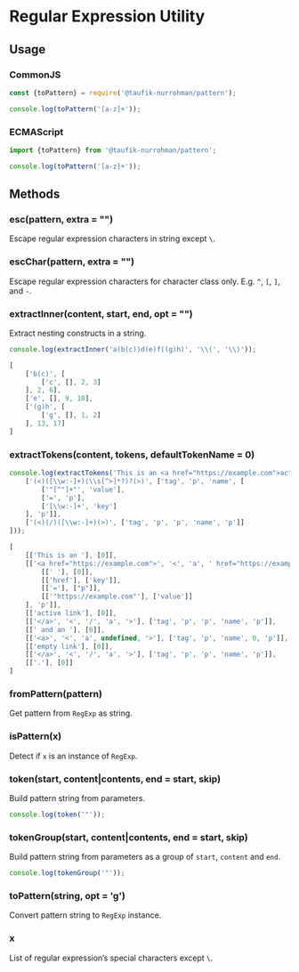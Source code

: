 Regular Expression Utility
==========================

Usage
-----

### CommonJS

~~~ js
const {toPattern} = require('@taufik-nurrohman/pattern');

console.log(toPattern('[a-z]+'));
~~~

### ECMAScript

~~~ js
import {toPattern} from '@taufik-nurrohman/pattern';

console.log(toPattern('[a-z]+'));
~~~

Methods
-------

### esc(pattern, extra = "")

Escape regular expression characters in string except `\`.

### escChar(pattern, extra = "")

Escape regular expression characters for character class only. E.g. `^`, `[`, `]`, and `-`.

### extractInner(content, start, end, opt = "")

Extract nesting constructs in a string.

~~~ js
console.log(extractInner('a(b(c))d(e)f((g)h)', '\\(', '\\)'));
~~~

~~~ js
[
    ['b(c)', [
        ['c', [], 2, 3]
    ], 2, 6],
    ['e', [], 9, 10],
    ['(g)h', [
        ['g', [], 1, 2]
    ], 13, 17]
]
~~~

### extractTokens(content, tokens, defaultTokenName = 0)

~~~ js
console.log(extractTokens('This is an <a href="https://example.com">active link</a> and an <a>empty link</a>.', [
    ['(<)([\\w:-]+)(\\s[^>]*?)?(>)', ['tag', 'p', 'name', [
        ['"[^"]+"', 'value'],
        ['=', 'p'],
        ['[\\w:-]+', 'key']
    ], 'p']],
    ['(<)(/)([\\w:-]+)(>)', ['tag', 'p', 'p', 'name', 'p']]
]));
~~~

~~~ js
[
    [['This is an '], [0]],
    [['<a href="https://example.com">', '<', 'a', ' href="https://example.com"', '>'], ['tag', 'p', 'name', [
        [[' '], [0]],
        [['href'], ['key']],
        [['='], ["p"]],
        [['"https://example.com"'], ['value']]
    ], 'p']],
    [['active link'], [0]],
    [['</a>', '<', '/', 'a', '>'], ['tag', 'p', 'p', 'name', 'p']],
    [[' and an '], [0]],
    [['<a>', '<', 'a', undefined, '>'], ['tag', 'p', 'name', 0, 'p']],
    [['empty link'], [0]],
    [['</a>', '<', '/', 'a', '>'], ['tag', 'p', 'p', 'name', 'p']],
    [['.'], [0]]
]
~~~

### fromPattern(pattern)

Get pattern from `RegExp` as string.

### isPattern(x)

Detect if `x` is an instance of `RegExp`.

### token(start, content|contents, end = start, skip)

Build pattern string from parameters.

~~~ js
console.log(token('"'));
~~~

### tokenGroup(start, content|contents, end = start, skip)

Build pattern string from parameters as a group of `start`, `content` and `end`.

~~~ js
console.log(tokenGroup('"'));
~~~

### toPattern(string, opt = 'g')

Convert pattern string to `RegExp` instance.

### x

List of regular expression&rsquo;s special characters except `\`.